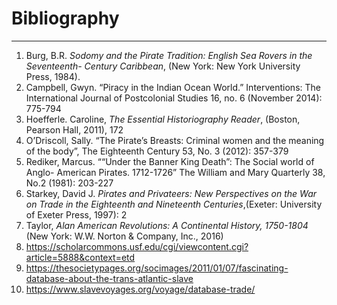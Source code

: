 # Bibliography

---

1. Burg, B.R. *Sodomy and the Pirate Tradition: English Sea Rovers in the Seventeenth- Century Caribbean*, (New York: New York University Press, 1984).
2. Campbell, Gwyn. “Piracy in the Indian Ocean World.” Interventions: The International Journal of Postcolonial Studies 16, no. 6 (November 2014): 775-794
3. Hoefferle. Caroline, *The Essential Historiography Reader*, (Boston, Pearson Hall, 2011), 172
4. O’Driscoll, Sally. “The Pirate’s Breasts: Criminal women and the meaning of the body”, The Eighteenth Century 53, No. 3 (2012): 357-379
5. Rediker, Marcus. ““Under the Banner King Death”: The Social world of Anglo- American Pirates. 1712-1726” The William and Mary Quarterly 38, No.2 (1981): 203-227
6. Starkey, David J. *Pirates and Privateers: New Perspectives on the War on Trade in the Eighteenth and Nineteenth Centuries*,(Exeter: University of Exeter Press, 1997): 2
7. Taylor, *Alan American Revolutions: A Continental History, 1750-1804* (New York: W.W. Norton & Company, Inc., 2016) 
8. https://scholarcommons.usf.edu/cgi/viewcontent.cgi?article=5888&context=etd
9. https://thesocietypages.org/socimages/2011/01/07/fascinating-database-about-the-trans-atlantic-slave
10. https://www.slavevoyages.org/voyage/database-trade/ 
